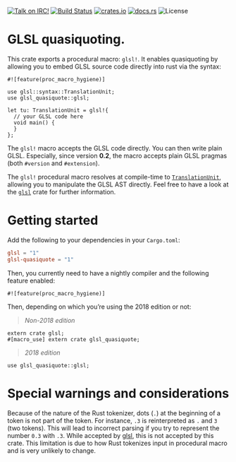 [![Talk on IRC!](https://img.shields.io/badge/chat-%23glsl-rs%40irc.freenode.net-blueviolet)](https://webchat.freenode.net)
[![Build Status](https://travis-ci.org/phaazon/glsl-quasiquote.svg?branch=master)](https://travis-ci.org/phaazon/glsl-quasiquote)
[![crates.io](https://img.shields.io/crates/v/glsl-quasiquote.svg)](https://crates.io/crates/glsl-quasiquote)
[![docs.rs](https://docs.rs/glsl-quasiquote/badge.svg)](https://docs.rs/glsl-quasiquote)
![License](https://img.shields.io/badge/license-BSD3-blue.svg?style=flat)

<!-- cargo-sync-readme start -->

# GLSL quasiquoting.

This crate exports a procedural macro: `glsl!`. It enables quasiquoting by allowing you to
embed GLSL source code directly into rust via the syntax:

```
#![feature(proc_macro_hygiene)]

use glsl::syntax::TranslationUnit;
use glsl_quasiquote::glsl;

let tu: TranslationUnit = glsl!{
  // your GLSL code here
  void main() {
  }
};
```

The `glsl!` macro accepts the GLSL code directly. You can then write plain GLSL. Especially,
since version **0.2**, the macro accepts plain GLSL pragmas (both `#version` and `#extension`).

The `glsl!` procedural macro resolves at compile-time to [`TranslationUnit`],
allowing you to manipulate the GLSL AST directly. Feel free to have a look at the
[`glsl`](https://crates.io/crates/glsl) crate for further information.

# Getting started

Add the following to your dependencies in your `Cargo.toml`:

```toml
glsl = "1"
glsl-quasiquote = "1"
```

Then, you currently need to have a nightly compiler and the following feature enabled:

```
#![feature(proc_macro_hygiene)]
```

Then, depending on which you’re using the 2018 edition or not:

> *Non-2018 edition*

```
extern crate glsl;
#[macro_use] extern crate glsl_quasiquote;
```

> *2018 edition*

```
use glsl_quasiquote::glsl;
```

# Special warnings and considerations

Because of the nature of the Rust tokenizer, dots (`.`) at the beginning of a token is not part
of the token. For instance, `.3` is reinterpreted as `.` and `3` (two tokens). This will lead
to incorrect parsing if you try to represent the number `0.3` with `.3`. While accepted by
[glsl](https://crates.io/crates/glsl), this is not accepted by this crate. This limitation is
due to how Rust tokenizes input in procedural macro and is very unlikely to change.

[`TranslationUnit`]: https://docs.rs/glsl/1.0.0/glsl/syntax/struct.TranslationUnit.html

<!-- cargo-sync-readme end -->
